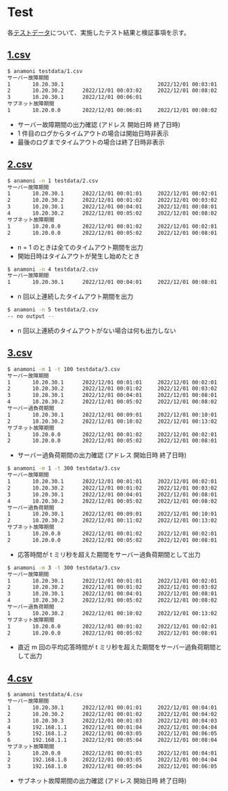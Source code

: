# Test

各[テストデータ](../testdata/)について、実施したテスト結果と検証事項を示す。

## [1.csv](../testdata/1.csv)

```bash
$ anamoni testdata/1.csv
サーバー故障期間
1       10.20.30.1                              2022/12/01 00:03:01
2       10.20.30.2      2022/12/01 00:03:02     2022/12/01 00:08:02
3       10.20.30.1      2022/12/01 00:06:01
サブネット故障期間
1       10.20.0.0       2022/12/01 00:06:01     2022/12/01 00:08:02
```

- サーバー故障期間の出力確認 (アドレス 開始日時 終了日時)
- 1 件目のログからタイムアウトの場合は開始日時非表示
- 最後のログまでタイムアウトの場合は終了日時非表示

## [2.csv](../testdata/2.csv)

```bash
$ anamoni -n 1 testdata/2.csv
サーバー故障期間
1       10.20.30.1      2022/12/01 00:01:01     2022/12/01 00:02:01
2       10.20.30.2      2022/12/01 00:01:02     2022/12/01 00:03:02
3       10.20.30.1      2022/12/01 00:04:01     2022/12/01 00:08:01
4       10.20.30.2      2022/12/01 00:05:02     2022/12/01 00:08:02
サブネット故障期間
1       10.20.0.0       2022/12/01 00:01:02     2022/12/01 00:02:01
2       10.20.0.0       2022/12/01 00:05:02     2022/12/01 00:08:01
```

- n = 1 のときは全てのタイムアウト期間を出力
- 開始日時はタイムアウトが発生し始めたとき

```bash
$ anamoni -n 4 testdata/2.csv
サーバー故障期間
1       10.20.30.1      2022/12/01 00:04:01     2022/12/01 00:08:01
```

- n 回以上連続したタイムアウト期間を出力

```bash
$ anamoni -n 5 testdata/2.csv
-- no output --
```

- n 回以上連続のタイムアウトがない場合は何も出力しない

## [3.csv](../testdata/3.csv)

```bash
$ anamoni -m 1 -t 100 testdata/3.csv
サーバー故障期間
1       10.20.30.1      2022/12/01 00:01:01     2022/12/01 00:02:01
2       10.20.30.2      2022/12/01 00:01:02     2022/12/01 00:03:02
3       10.20.30.1      2022/12/01 00:04:01     2022/12/01 00:08:01
4       10.20.30.2      2022/12/01 00:05:02     2022/12/01 00:08:02
サーバー過負荷期間
1       10.20.30.1      2022/12/01 00:09:01     2022/12/01 00:10:01
2       10.20.30.2      2022/12/01 00:10:02     2022/12/01 00:13:02
サブネット故障期間
1       10.20.0.0       2022/12/01 00:01:02     2022/12/01 00:02:01
2       10.20.0.0       2022/12/01 00:05:02     2022/12/01 00:08:01
```

- サーバー過負荷期間の出力確認 (アドレス 開始日時 終了日時)

```bash
$ anamoni -m 1 -t 300 testdata/3.csv
サーバー故障期間
1       10.20.30.1      2022/12/01 00:01:01     2022/12/01 00:02:01
2       10.20.30.2      2022/12/01 00:01:02     2022/12/01 00:03:02
3       10.20.30.1      2022/12/01 00:04:01     2022/12/01 00:08:01
4       10.20.30.2      2022/12/01 00:05:02     2022/12/01 00:08:02
サーバー過負荷期間
1       10.20.30.1      2022/12/01 00:09:01     2022/12/01 00:10:01
2       10.20.30.2      2022/12/01 00:11:02     2022/12/01 00:13:02
サブネット故障期間
1       10.20.0.0       2022/12/01 00:01:02     2022/12/01 00:02:01
2       10.20.0.0       2022/12/01 00:05:02     2022/12/01 00:08:01
```

- 応答時間が t ミリ秒を超えた期間をサーバー過負荷期間として出力

```bash
$ anamoni -m 3 -t 300 testdata/3.csv
サーバー故障期間
1       10.20.30.1      2022/12/01 00:01:01     2022/12/01 00:02:01
2       10.20.30.2      2022/12/01 00:01:02     2022/12/01 00:03:02
3       10.20.30.1      2022/12/01 00:04:01     2022/12/01 00:08:01
4       10.20.30.2      2022/12/01 00:05:02     2022/12/01 00:08:02
サーバー過負荷期間
1       10.20.30.2      2022/12/01 00:10:02     2022/12/01 00:13:02
サブネット故障期間
1       10.20.0.0       2022/12/01 00:01:02     2022/12/01 00:02:01
2       10.20.0.0       2022/12/01 00:05:02     2022/12/01 00:08:01
```

- 直近 m 回の平均応答時間が t ミリ秒を超えた期間をサーバー過負荷期間として出力

## [4.csv](../testdata/4.csv)

```bash
$ anamoni testdata/4.csv
サーバー故障期間
1       10.20.30.1      2022/12/01 00:01:01     2022/12/01 00:04:01
2       10.20.30.2      2022/12/01 00:01:02     2022/12/01 00:04:02
3       10.20.30.3      2022/12/01 00:01:03     2022/12/01 00:04:03
4       192.168.1.1     2022/12/01 00:01:04     2022/12/01 00:04:04
5       192.168.1.2     2022/12/01 00:03:05     2022/12/01 00:06:05
6       192.168.1.1     2022/12/01 00:05:04     2022/12/01 00:08:04
サブネット故障期間
1       10.20.0.0       2022/12/01 00:01:03     2022/12/01 00:04:01
2       192.168.1.0     2022/12/01 00:03:05     2022/12/01 00:04:04
3       192.168.1.0     2022/12/01 00:05:04     2022/12/01 00:06:05
```

- サブネット故障期間の出力確認 (アドレス 開始日時 終了日時)
